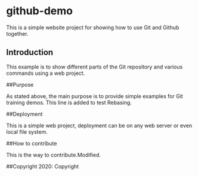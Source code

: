 # github-demo

This is a simple website project for showing how to use Git and Github together.

## Introduction

This example is to show different parts of the Git repository and various commands using a web project.

##Purpose

As stated above, the main purpose is to provide simple examples for Git training demos. This line is added to test Rebasing.

##Deployment

This is a simple web project, deployment can be on any web server or even local file system.

##How to contribute

This is the way to contribute.Modified.

##Copyright
2020: Copyright
